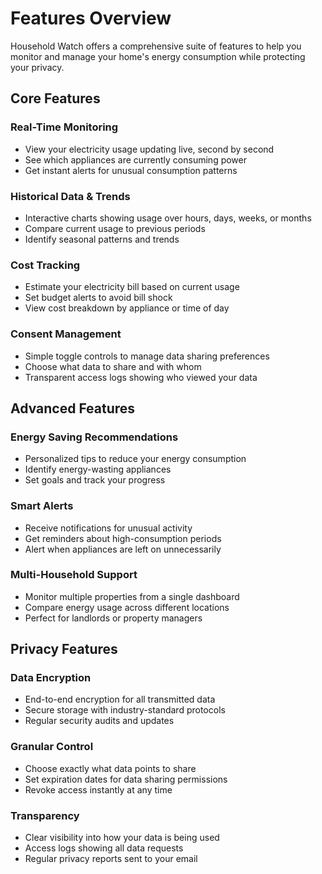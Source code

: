# Features Overview
Household Watch offers a comprehensive suite of features to help you monitor and manage your home's energy consumption while protecting your privacy.

## Core Features
### Real-Time Monitoring
- View your electricity usage updating live, second by second
- See which appliances are currently consuming power
- Get instant alerts for unusual consumption patterns

### Historical Data & Trends
- Interactive charts showing usage over hours, days, weeks, or months
- Compare current usage to previous periods
- Identify seasonal patterns and trends

### Cost Tracking
- Estimate your electricity bill based on current usage
- Set budget alerts to avoid bill shock
- View cost breakdown by appliance or time of day

### Consent Management
- Simple toggle controls to manage data sharing preferences
- Choose what data to share and with whom
- Transparent access logs showing who viewed your data

## Advanced Features
### Energy Saving Recommendations
- Personalized tips to reduce your energy consumption
- Identify energy-wasting appliances
- Set goals and track your progress

### Smart Alerts
- Receive notifications for unusual activity
- Get reminders about high-consumption periods
- Alert when appliances are left on unnecessarily

### Multi-Household Support
- Monitor multiple properties from a single dashboard
- Compare energy usage across different locations
- Perfect for landlords or property managers

## Privacy Features
### Data Encryption
- End-to-end encryption for all transmitted data
- Secure storage with industry-standard protocols
- Regular security audits and updates

### Granular Control
- Choose exactly what data points to share
- Set expiration dates for data sharing permissions
- Revoke access instantly at any time

### Transparency
- Clear visibility into how your data is being used
- Access logs showing all data requests
- Regular privacy reports sent to your email